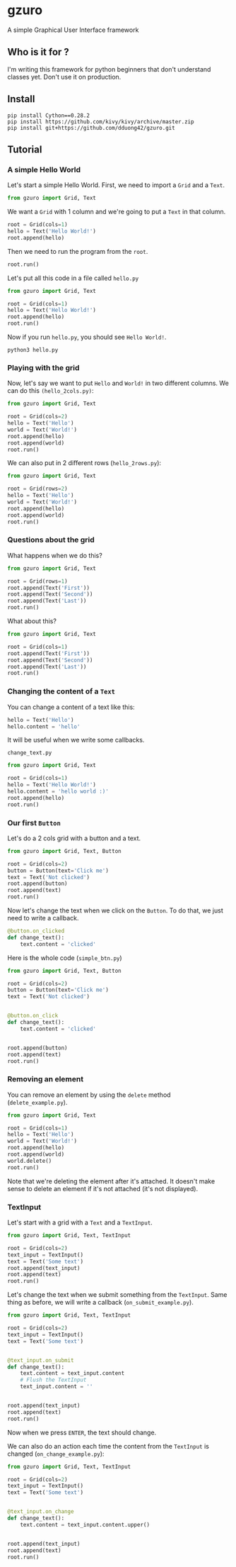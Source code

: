 # gzuro
A simple Graphical User Interface framework

## Who is it for ?

I'm writing this framework for python beginners that don't understand classes yet. Don't use it on production.

## Install

```
pip install Cython==0.28.2
pip install https://github.com/kivy/kivy/archive/master.zip
pip install git+https://github.com/dduong42/gzuro.git
```

## Tutorial

### A simple Hello World

Let's start a simple Hello World. First, we need to import a `Grid` and a `Text`.

```python
from gzuro import Grid, Text
```

We want a `Grid` with 1 column and we're going to put a `Text` in that column.

```python
root = Grid(cols=1)
hello = Text('Hello World!')
root.append(hello)
```

Then we need to run the program from the `root`.

```python
root.run()
```

Let's put all this code in a file called `hello.py`

```python
from gzuro import Grid, Text

root = Grid(cols=1)
hello = Text('Hello World!')
root.append(hello)
root.run()
```

Now if you run `hello.py`, you should see `Hello World!`.

```
python3 hello.py
```

### Playing with the grid

Now, let's say we want to put `Hello` and `World!` in two different columns. We can do this `(hello_2cols.py)`:

```python
from gzuro import Grid, Text

root = Grid(cols=2)
hello = Text('Hello')
world = Text('World!')
root.append(hello)
root.append(world)
root.run()
```

We can also put in 2 different rows (`hello_2rows.py`):

```python
from gzuro import Grid, Text

root = Grid(rows=2)
hello = Text('Hello')
world = Text('World!')
root.append(hello)
root.append(world)
root.run()
```

### Questions about the grid

What happens when we do this?

```python
from gzuro import Grid, Text

root = Grid(rows=1)
root.append(Text('First'))
root.append(Text('Second'))
root.append(Text('Last'))
root.run()
```

What about this?

```python
from gzuro import Grid, Text

root = Grid(cols=1)
root.append(Text('First'))
root.append(Text('Second'))
root.append(Text('Last'))
root.run()
```

### Changing the content of a `Text`

You can change a content of a text like this:

```python
hello = Text('Hello')
hello.content = 'hello'
```

It will be useful when we write some callbacks.

`change_text.py`
```python
from gzuro import Grid, Text

root = Grid(cols=1)
hello = Text('Hello World!')
hello.content = 'hello world :)'
root.append(hello)
root.run()
```

### Our first `Button`

Let's do a 2 cols grid with a button and a text.

```python
from gzuro import Grid, Text, Button

root = Grid(cols=2)
button = Button(text='Click me')
text = Text('Not clicked')
root.append(button)
root.append(text)
root.run()
```

Now let's change the text when we click on the `Button`. To do that, we just need to write a callback.

```python
@button.on_clicked
def change_text():
    text.content = 'clicked'
```

Here is the whole code (`simple_btn.py`)

```python
from gzuro import Grid, Text, Button

root = Grid(cols=2)
button = Button(text='Click me')
text = Text('Not clicked')


@button.on_click
def change_text():
    text.content = 'clicked'


root.append(button)
root.append(text)
root.run()
```

### Removing an element

You can remove an element by using the `delete` method (`delete_example.py`).

```python
from gzuro import Grid, Text

root = Grid(cols=1)
hello = Text('Hello')
world = Text('World!')
root.append(hello)
root.append(world)
world.delete()
root.run()
```

Note that we're deleting the element after it's attached. It doesn't make sense to delete an element if it's not attached (it's not displayed).

### TextInput

Let's start with a grid with a `Text` and a `TextInput`.

```python
from gzuro import Grid, Text, TextInput

root = Grid(cols=2)
text_input = TextInput()
text = Text('Some text')
root.append(text_input)
root.append(text)
root.run()
```

Let's change the text when we submit something from the `TextInput`. Same thing as before, we will write a callback (`on_submit_example.py`).

```python
from gzuro import Grid, Text, TextInput

root = Grid(cols=2)
text_input = TextInput()
text = Text('Some text')


@text_input.on_submit
def change_text():
    text.content = text_input.content
    # Flush the TextInput
    text_input.content = ''


root.append(text_input)
root.append(text)
root.run()
```

Now when we press `ENTER`, the text should change.

We can also do an action each time the content from the `TextInput` is changed (`on_change_example.py`):

```python
from gzuro import Grid, Text, TextInput

root = Grid(cols=2)
text_input = TextInput()
text = Text('Some text')


@text_input.on_change
def change_text():
    text.content = text_input.content.upper()


root.append(text_input)
root.append(text)
root.run()
```
